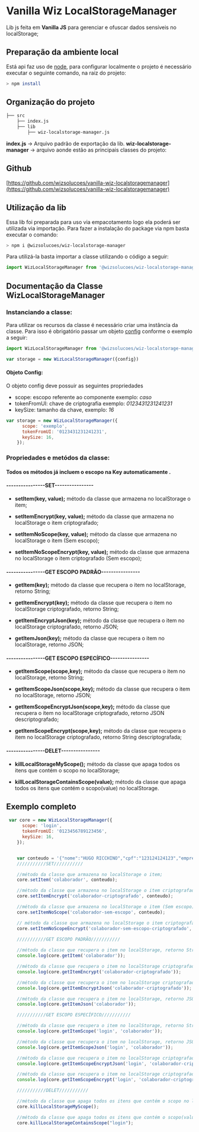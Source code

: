 # Vanilla Wiz LocalStorageManager

Lib js feita em **Vanilla JS** para gerenciar e ofuscar dados sensíveis no localStorage;

## Preparação da ambiente local

Está api faz uso de [node](https://nodejs.org/en/), para configurar localmente o projeto é necessário executar o seguinte comando, na raiz do projeto:

```bash
> npm install
```

## Organização do projeto

```bash
├── src
    ├── index.js
    ├── lib
        ├── wiz-localstorage-manager.js
```

**index.js** -> Arquivo padrão de exportação da lib.
**wiz-localstorage-manager** -> arquivo aonde estão as principais classes do projeto:

## Github

[https://github.com/wizsolucoes/vanilla-wiz-localstoragemanager](https://github.com/wizsolucoes/vanilla-wiz-localstoragemanager)

## Utilização da lib

Essa lib foi preparada para uso via empacotamento logo ela poderá ser utilizada via importação. Para fazer a instalação do package via npm basta executar o comando:

```bash
> npm i @wizsolucoes/wiz-localstorage-manager
```

Para utilizá-la basta importar a classe utilizando o código a seguir:

```js
import WizLocalStorageManager from '@wizsolucoes/wiz-localstorage-manager';
```

## Documentação da Classe **WizLocalStorageManager**

### Instanciando a classe:

Para utilizar os recursos da classe é necessário criar uma instância da classe. Para isso é obrigatório passar um objeto [config](#objeto-config) conforme o exemplo a seguir:

```js
import WizLocalStorageManager from '@wizsolucoes/wiz-localstorage-manager';

var storage = new WizLocalStorageManager({config})

```

#### Objeto Config:

O objeto config deve possuir as seguintes propriedades

* scope: escopo referente ao componente exemplo: *caso* 
* tokenFromUI: chave de criptografia exemplo: *0123431231241231*
* keySize: tamanho da chave, exemplo: *16*


```js
var storage = new WizLocalStorageManager({
      scope: 'exemplo',
      tokenFromUI: '0123431231241231',
      keySize: 16,
    });
```


### Propriedades e metódos da classe:
#### Todos os métodos já incluem o escopo na Key automaticamente .
#### ----------------SET----------------
* **setItem(key, value);** método da classe que armazena no localStorage o item;

* **setItemEncrypt(key, value);** método da classe que armazena no localStorage o item criptografado;

* **setItemNoScope(key, value);** método da classe que armazena no localStorage o item (Sem escopo);

* **setItemNoScopeEncrypt(key, value);** método da classe que armazena no localStorage o item criptografado (Sem escopo);

#### ----------------GET ESCOPO PADRÃO----------------
* **getItem(key);** método da classe que recupera o item no localStorage, retorno String;

* **getItemEncrypt(key);** método da classe que recupera o item no localStorage criptografado, retorno String;

* **getItemEncryptJson(key);** método da classe que recupera o item no localStorage criptografado, retorno JSON;
* **getItemJson(key);** método da classe que recupera o item no localStorage, retorno JSON;

#### ----------------GET ESCOPO ESPECÍFICO----------------

* **getItemScope(scope,key);** método da classe que recupera o item no localStorage, retorno String;

* **getItemScopeJson(scope,key);** método da classe que recupera o item no localStorage, retorno JSON;

* **getItemScopeEncryptJson(scope,key);** método da classe que recupera o item no localStorage criptografado, retorno JSON descriptografado;

* **getItemScopeEncrypt(scope,key);** método da classe que recupera o item no localStorage criptografado, retorno String descriptografada;


#### ----------------DELET----------------
* **killLocalStorageMyScope();** método da classe que apaga todos os itens que contém  o scopo no localStorage;

* **killLocalStorageContainsScope(value);** método da classe que apaga todos os itens que contém o scopo(value) no localStorage.



## Exemplo completo

```js
 var core = new WizLocalStorageManager({
      scope: 'login',
      tokenFromUI: '0123456789123456',
      keySize: 16,
    });


    var conteudo = '{"nome":"HUGO RICCHINO","cpf":"123124124123","empresa":"WIZ SOLUÇÕES E CORRETAGEM DE SEGUROS S/A.","matricula":"123","situacao":"ATIVIDADE NORMAL"}';
    ///////////SET///////////

    //método da classe que armazena no localStorage o item;
    core.setItem('colaborador', conteudo);

    //método da classe que armazena no localStorage o item criptografado;
    core.setItemEncrypt('colaborador-criptografado', conteudo);

    //método da classe que armazena no localStorage o item (Sem escopo);
    core.setItemNoScope('colaborador-sem-escopo', conteudo);

    // método da classe que armazena no localStorage o item criptografado (Sem escopo);
    core.setItemNoScopeEncrypt('colaborador-sem-escopo-criptografado', conteudo);
    
    ///////////GET ESCOPO PADRÃO///////////

    //método da classe que recupera o item no localStorage, retorno String;
    console.log(core.getItem('colaborador'));

    //método da classe que recupera o item no localStorage criptografado, retorno String;
    console.log(core.getItemEncrypt('colaborador-criptografado'));

    //método da classe que recupera o item no localStorage criptografado, retorno JSON;
    console.log(core.getItemEncryptJson('colaborador-criptografado'));

    //método da classe que recupera o item no localStorage, retorno JSON.
    console.log(core.getItemJson('colaborador'));

    ///////////GET ESCOPO ESPECÍFICO///////////

    //método da classe que recupera o item no localStorage, retorno String;
    console.log(core.getItemScope('login', 'colaborador'));

    //método da classe que recupera o item no localStorage, retorno JSON;
    console.log(core.getItemScopeJson('login', 'colaborador'));

    //método da classe que recupera o item no localStorage criptografado, retorno JSON descriptografado;
    console.log(core.getItemScopeEncryptJson('login', 'colaborador-criptografado'));

    //método da classe que recupera o item no localStorage criptografado, retorno String descriptografada;
    console.log(core.getItemScopeEncrypt('login', 'colaborador-criptografado'));

    ///////////DELET///////////

    //método da classe que apaga todos os itens que contém o scopo no localStorage;
    core.killLocalStorageMyScope();

    //método da classe que apaga todos os itens que contém o scopo(value) no localStorage.
    core.killLocalStorageContainsScope("login");


```
